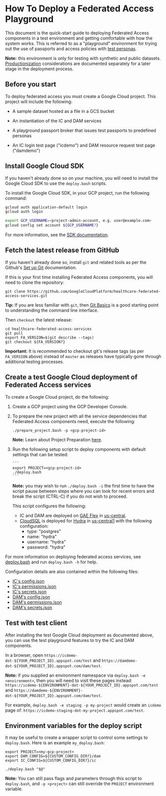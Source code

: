 # How To Deploy a Federated Access Playground

This document is the quick-start guide to deploying Federated Access components
in a test environment and getting comfortable with how the system works. This
is referred to as a "playground" environment for trying out the use of
passports and access policies with [test personas](https://github.com/GoogleCloudPlatform/healthcare-federated-access-services/blob/master/README.md#test-personas).

**Note:** this environment is only for testing with synthetic and public
datasets. [Productionization](productionization.md) considerations are
documented separately for a later stage in the deployment process.

## Before you start

To deploy federated access you must create a Google Cloud project. This project
will include the following:

*  A sample dataset hosted as a file in a GCS bucket
*  An instantiation of the IC and DAM services

*  A playground passport broker that issues test passports to predefined personas
*  An IC login test page ("icdemo") and DAM resource request test page
   ("damdemo")

## Install Google Cloud SDK

If you haven't already done so on your machine, you will need to install
the Google Cloud SDK to use the `deploy.bash` scripts.

To install the Google Cloud SDK, in your GCP project, run the following command:

```bash
gcloud auth application-default login
gcloud auth login

export GCP_USERNAME=<project-admin-account, e.g. user@example.com>
gcloud config set account ${GCP_USERNAME?}
```

For more information, see the [SDK documentation](https://cloud.google.com/sdk/docs).

## Fetch the latest release from GitHub

If you haven't already done so, install `git` and related tools as per the
Github's [Set up Git](https://help.github.com/en/github/getting-started-with-github/set-up-git) documentation.

If this is your first time installing Federated Access components, you will need
to clone the repository:

```
git clone https://github.com/GoogleCloudPlatform/healthcare-federated-access-services.git
```

**Tip:** If you are less familiar with `git`, then [Git Basics](https://git-scm.com/book/en/v2/Git-Basics-Getting-a-Git-Repository) is a good starting point
to understanding the command line interface.

Then `checkout` the latest release:

```
cd healthcare-federated-access-services
git pull
export FA_VERSION=$(git describe --tags)
git checkout ${FA_VERSION?}
```

**Important:** It is recommended to checkout git's release tags (as per
`FA_VERSION` above) instead of `master` as releases have typically gone through
additional testing processes.

## Create a test Google Cloud deployment of Federated Access services

To create a Google Cloud project, do the following:

1.  Create a GCP project using the GCP Developer Console.

1.  To prepare the new project with all the service dependencies that Federated
    Access components need, execute the following:

    ```
    ./prepare_project.bash -p <gcp-project-id>
    ```

    **Note:** Learn about Project Preparation [here](prepare_project.md).

1.  Run the following setup script to deploy components with default settings
    that can be tested:

        ```
        export PROJECT=<gcp-project-id>
        ./deploy.bash
        ```
    **Note:** you may wish to run `./deploy.bash -i` the first time to have
    the script pause between steps where you can look for recent errors and
    break the script (CTRL-C) if you do not wish to proceed.

    This script configures the following:

     *  IC and DAM are deployed on [GAE Flex](https://cloud.google.com/appengine/docs/flexible/)
        in [us-central](https://cloud.google.com/appengine/docs/locations).
     *  [CloudSQL](https://cloud.google.com/sql/docs/postgres/) is deployed for
        [Hydra](https://github.com/ory/hydra) in [us-central1](https://cloud.google.com/sql/docs/mysql/locations)
        with the following configuration:
        *  type: "postgres"
        *  name: "hydra"
        *  username: "hydra"
        *  password: "hydra"

For more information on deploying federated access services, see
[deploy.bash](deploy.bash) and run `deploy.bash -h` for help.

Configuration details are also contained within the following files:

*  [IC's config.json](https://github.com/GoogleCloudPlatform/healthcare-federated-access-services/blob/master/deploy/config/ic-template/config_master_main_latest.json)
*  [IC's permissions.json](https://github.com/GoogleCloudPlatform/healthcare-federated-access-services/blob/master/deploy/config/ic-template/permissions_master_main_latest.json)
*  [IC's secrets.json](https://github.com/GoogleCloudPlatform/healthcare-federated-access-services/blob/master/deploy/config/ic-template/secrets_master_main_latest.json)
*  [DAM's config.json](https://github.com/GoogleCloudPlatform/healthcare-federated-access-services/blob/master/deploy/config/dam-template/config_master_main_latest.json)
*  [DAM's permissions.json](https://github.com/GoogleCloudPlatform/healthcare-federated-access-services/blob/master/deploy/config/dam-template/permissions_master_main_latest.json)
*  [DAM's secrets.json](https://github.com/GoogleCloudPlatform/healthcare-federated-access-services/blob/master/deploy/config/dam-template/secrets_master_main_latest.json)

## Test with test client

After installing the test Google Cloud deployment as documented above, you can
use the test playground features to try the IC and DAM components.

In a browser, open `https://icdemo-dot-${YOUR_PROJECT_ID}.appspot.com/test` and `https://damdemo-dot-${YOUR_PROJECT_ID}.appspot.com/dam/test`.

**Note:** if you supplied an environment namespace via
`deploy.bash -e <environment>`, then you will need to visit these pages instead:
`https://icdemo-${ENVIRONMENT}-dot-${YOUR_PROJECT_ID}.appspot.com/test` and
`https://damdemo-${ENVIRONMENT}-dot-${YOUR_PROJECT_ID}.appspot.com/dam/test`.

For example, `deploy.bash -e staging -p my-project` would create an `icdemo`
page of: `https://icdemo-staging-dot-my-project.appspot.com/test`.

## Environment variables for the deploy script

It may be useful to create a wrapper script to control some settings to
`deploy.bash`. Here is an example `my_deploy.bash`:

```
export PROJECT=<my-gcp-project>
export DAM_CONFIG=${CUSTOM_CONFIG_DIR?}/dam
export IC_CONFIG=${CUSTOM_CONFIG_DIR?}/ic

./deploy.bash "$@"
```

**Note:** You can still pass flags and parameters through this script to
`deploy.bash`, and `-p <project>` can still override the `PROJECT` environment
variable.
